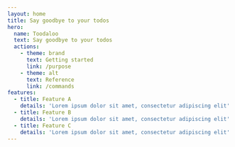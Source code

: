 ```yaml
---
layout: home
title: Say goodbye to your todos
hero:
  name: Toodaloo
  text: Say goodbye to your todos
  actions:
    - theme: brand
      text: Getting started
      link: /purpose
    - theme: alt
      text: Reference
      link: /commands
features:
  - title: Feature A
    details: 'Lorem ipsum dolor sit amet, consectetur adipiscing elit'
  - title: Feature B
    details: 'Lorem ipsum dolor sit amet, consectetur adipiscing elit'
  - title: Feature C
    details: 'Lorem ipsum dolor sit amet, consectetur adipiscing elit'
---
```

